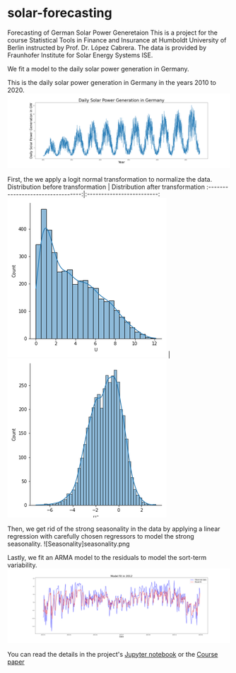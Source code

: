 # solar-forecasting
Forecasting of German Solar Power Generetaion
This is a project for the course Statistical Tools in Finance and Insurance at Humboldt University of Berlin instructed by Prof. Dr. López Cabrera.
The data is provided by Fraunhofer Institute for Solar Energy Systems ISE.

We fit a model to the daily solar power generation in Germany.

This is the daily solar power generation in Germany in the years 2010 to 2020.
![Solar Power Generation](data.png)

First, the we apply a logit normal transformation to normalize the data.
Distribution before transformation | Distribution after transformation
:---------------------------------:|:-------------------------:
![Before](datadistr.png)           | ![After](transformeddistr.png)


Then, we get rid of the strong seasonality in the data by applying a linear regression with carefully chosen regressors to model the strong seasonality.
![Seasonality]seasonality.png


Lastly, we fit an ARMA model to the residuals to model the sort-term variability.
![ARMA model fit for the year 2012](armafit1year.png)

You can read the details in the project's [Jupyter notebook](stf_project.ipynb) or the [Course paper](<Forecasting of Solar Power Generation.pdf>)
